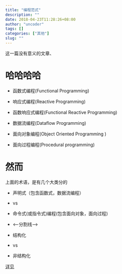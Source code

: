 ```yaml
---
title: "编程范式"
description: ""
date: 2018-04-23T11:28:26+08:00
author: "uncoder"
tags: []
categories: ["其他"]
slug: ""
---
```


这一篇没有意义的文章、

<!--more-->
# 哈哈哈哈

- 函数式编程(Functional Programming)

- 响应式编程(Reactive Programming)

- 函数响应式编程(Functional Reactive Programming)

- 数据流编程(Dataflow Programming)

- 面向对象编程(Object Oriented Programming )

- 面向过程编程(Procedural programming)


# 然而

上面的术语，是有几个大类分的

- 声明式（包含函数式，数据流编程）
- vs
- 命令式(或指令式)编程(包含面向对象，面向过程)

- <--分割线-->

- 结构化
- vs
- 非结构化

[详见](https://en.wikipedia.org/wiki/Programming_paradigm)